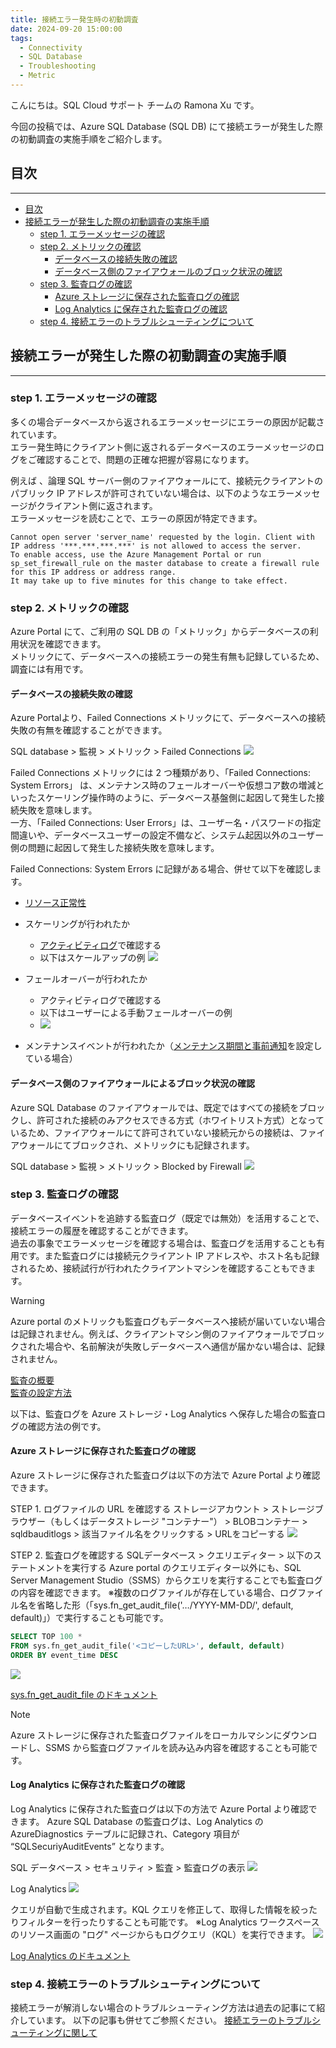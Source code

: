 ```yaml
---
title: 接続エラー発生時の初動調査
date: 2024-09-20 15:00:00
tags:
  - Connectivity
  - SQL Database
  - Troubleshooting
  - Metric
---
```


こんにちは。SQL Cloud サポート チームの Ramona Xu です。

今回の投稿では、Azure SQL Database (SQL DB) にて接続エラーが発生した際の初動調査の実施手順をご紹介します。

<!-- more -->

## 目次
---
- [目次](#目次)
- [接続エラーが発生した際の初動調査の実施手順](#接続エラーが発生した際の初動調査の実施手順)
  - [step 1. エラーメッセージの確認](#step-1-エラーメッセージの確認)
  - [step 2. メトリックの確認](#step-2-メトリックの確認)
    - [データベースの接続失敗の確認](#データベースの接続失敗の確認)
    - [データベース側のファイアウォールのブロック状況の確認](#データベース側のファイアウォールのブロック状況の確認)
  - [step 3. 監査ログの確認](#step-3-監査ログの確認)
    - [Azure ストレージに保存された監査ログの確認](#Azure-ストレージに保存された監査ログの確認)
    - [Log Analytics に保存された監査ログの確認](#Log-Analytics-に保存された監査ログの確認)
  - [step 4. 接続エラーのトラブルシューティングについて](#step-4-接続エラーのトラブルシューティングについて)


## 接続エラーが発生した際の初動調査の実施手順
---

### step 1. エラーメッセージの確認
多くの場合データベースから返されるエラーメッセージにエラーの原因が記載されています。  
エラー発生時にクライアント側に返されるデータベースのエラーメッセージのログをご確認することで、問題の正確な把握が容易になります。

例えば 、論理 SQL サーバー側のファイアウォールにて、接続元クライアントのパブリック IP アドレスが許可されていない場合は、以下のようなエラーメッセージがクライアント側に返されます。  
エラーメッセージを読むことで、エラーの原因が特定できます。
```CMD 
Cannot open server 'server_name' requested by the login. Client with IP address '***.***.***.***' is not allowed to access the server. 
To enable access, use the Azure Management Portal or run sp_set_firewall_rule on the master database to create a firewall rule for this IP address or address range. 
It may take up to five minutes for this change to take effect. 
```

### step 2. メトリックの確認
Azure Portal にて、ご利用の SQL DB の「メトリック」からデータベースの利用状況を確認できます。   
メトリックにて、データベースへの接続エラーの発生有無も記録しているため、調査には有用です。
#### データベースの接続失敗の確認
Azure Portalより、Failed Connections メトリックにて、データベースへの接続失敗の有無を確認することができます。

SQL database > 監視 > メトリック > Failed Connections
![](./connectivity-initial-investigation/failed_connections.png)

Failed Connections メトリックには 2 つ種類があり、「Failed Connections: System Errors」 は、メンテナンス時のフェールオーバーや仮想コア数の増減といったスケーリング操作時のように、データベース基盤側に起因して発生した接続失敗を意味します。  
一方、「Failed Connections: User Errors」は、ユーザー名・パスワードの指定間違いや、データベースユーザーの設定不備など、システム起因以外のユーザー側の問題に起因して発生した接続失敗を意味します。

Failed Connections: System Errors に記録がある場合、併せて以下を確認します。
- [リソース正常性](https://learn.microsoft.com/ja-jp/azure/azure-sql/database/resource-health-to-troubleshoot-connectivity?view=azuresql)
- スケーリングが行われたか
  - [アクティビティログ](https://learn.microsoft.com/ja-jp/azure/azure-sql/database/monitoring-sql-database-azure-monitor?view=azuresql#azure-activity-log)で確認する
  - 以下はスケールアップの例
    ![](./connectivity-initial-investigation/scaleuplog.png)


- フェールオーバーが行われたか
  - アクティビティログで確認する
  - 以下はユーザーによる手動フェールオーバーの例
  - ![](./connectivity-initial-investigation/failoverlog.png)


- メンテナンスイベントが行われたか（[メンテナンス期間と事前通知](https://learn.microsoft.com/ja-jp/azure/azure-sql/database/planned-maintenance?view=azuresql#maintenance-windows-and-advance-notifications)を設定している場合）

#### データベース側のファイアウォールによるブロック状況の確認
Azure SQL Database のファイアウォールでは、既定ではすべての接続をブロックし、許可された接続のみアクセスできる方式（ホワイトリスト方式）となっているため、ファイアウォールにて許可されていない接続元からの接続は、ファイアウォールにてブロックされ、メトリックにも記録されます。

SQL database > 監視 > メトリック > Blocked by Firewall
![](./connectivity-initial-investigation/blocked_by_firewall.png) 

### step 3. 監査ログの確認
データベースイベントを追跡する監査ログ（既定では無効）を活用することで、接続エラーの履歴を確認することができます。  
過去の事象でエラーメッセージを確認する場合は、監査ログを活用することも有用です。また監査ログには接続元クライアント IP アドレスや、ホスト名も記録されるため、接続試行が行われたクライアントマシンを確認することもできます。

> [!WARNING]
> Azure portal のメトリックも監査ログもデータベースへ接続が届いていない場合は記録されません。例えば、クライアントマシン側のファイアウォールでブロックされた場合や、名前解決が失敗しデータベースへ通信が届かない場合は、記録されません。

[監査の概要](https://learn.microsoft.com/ja-jp/azure/azure-sql/database/auditing-overview?view=azuresql)  
[監査の設定方法](https://learn.microsoft.com/ja-jp/azure/azure-sql/database/auditing-setup?view=azuresql)  

以下は、監査ログを Azure ストレージ・Log Analytics へ保存した場合の監査ログの確認方法の例です。

#### Azure ストレージに保存された監査ログの確認
Azure ストレージに保存された監査ログは以下の方法で Azure Portal より確認できます。

STEP 1.  ログファイルの URL を確認する
ストレージアカウント > ストレージブラウザー（もしくはデータストレージ "コンテナー"） > BLOBコンテナー > sqldbauditlogs > 該当ファイル名をクリックする > URLをコピーする
![](./connectivity-initial-investigation/storagebrowser.png)

STEP 2. 監査ログを確認する
SQLデータベース > クエリエディター > 以下のステートメントを実行する 
Azure portal のクエリエディター以外にも、SQL Server Management Studio（SSMS）からクエリを実行することでも監査ログの内容を確認できます。
※複数のログファイルが存在している場合、ログファイル名を省略した形（「sys.fn_get_audit_file('…/YYYY-MM-DD/', default, default)」）で実行することも可能です。
```sql
SELECT TOP 100 *
FROM sys.fn_get_audit_file('<コピーしたURL>', default, default)
ORDER BY event_time DESC
```
![](./connectivity-initial-investigation/queryeditor.png)

[sys.fn_get_audit_file のドキュメント](https://learn.microsoft.com/ja-jp/sql/relational-databases/system-functions/sys-fn-get-audit-file-transact-sql?view=sql-server-ver16&tabs=sqlserver)

> [!NOTE]
> Azure ストレージに保存された監査ログファイルをローカルマシンにダウンロードし、SSMS から監査ログファイルを読み込み内容を確認することも可能です。

#### Log Analytics に保存された監査ログの確認
Log Analytics に保存された監査ログは以下の方法で Azure Portal より確認できます。
Azure SQL Database の監査ログは、Log Analytics の AzureDiagnostics テーブルに記録され、Category 項目が “SQLSecuriyAuditEvents” となります。 

SQL データベース > セキュリティ > 監査 > 監査ログの表示
![](./connectivity-initial-investigation/auditlog.png)

Log Analytics
![](./connectivity-initial-investigation/loganalytics.png)

クエリが自動で生成されます。KQL クエリを修正して、取得した情報を絞ったりフィルターを行ったりすることも可能です。
※Log Analytics ワークスペースのリソース画面の "ログ" ページからもログクエリ（KQL）を実行できます。
![](./connectivity-initial-investigation/loganalyticscode.png)

[Log Analytics のドキュメント](https://learn.microsoft.com/ja-jp/azure/azure-monitor/logs/log-analytics-tutorial)

### step 4. 接続エラーのトラブルシューティングについて 
接続エラーが解消しない場合のトラブルシューティング方法は過去の記事にて紹介しています。
以下の記事も併せてご参照ください。
[接続エラーのトラブルシューティングに関して](https://jp-azuresql.github.io/blog/Connectivity/connectivity-troubleshooting/) 

